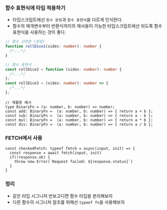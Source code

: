 ### 함수 표현식에 타입 적용하기

- 타입스크립트에선 `함수 문장`과 `함수 표현식`을 다르게 인식한다.
- 함수의 매개변수부터 반환식까지의 재사용이 가능한 타입스크립트에선 되도록 함수 표현식을 사용하는 것이 좋다.

```ts
// 함수 선언문 (문장)
function rollDice1(sides: number): number {
  /*...*/
}

// 함수 표현식
const rollDice2 = function (sides: number): number {
  /*...*/
};
const rollDice3 = (sides: number): number => {
  /*...*/
};
```

```TS
// 재활용 예시
type BinaryFn = (a: number, b: number) => number;
const add: BinaryFn =  (a: number, b: number) => { return a + b };
const sub: BinaryFn =  (a: number, b: number) => { return a - b };
const mul: BinaryFn =  (a: number, b: number) => { return a * b };
const div: BinaryFn =  (a: number, b: number) => { return a / b };
```

### FETCH에서 사용

```TS
const checkedFetch: typeof fetch = async(input, init) => {
  const response = await fetch(input, init)
  if(!response.ok) {
    throw new Error(`Request failed: ${response.status}`)
  }
}
```

### 정리

- 같은 타입 시그니처 반보고디면 함수 타입을 분리해보자
- 다른 함수의 시그니처 참조를 위해선 `typeof fn`을 사용해보자

